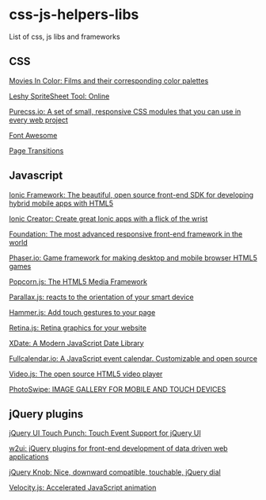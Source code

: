 css-js-helpers-libs
===================

List of css, js libs and frameworks

## CSS
[Movies In Color: Films and their corresponding color palettes](http://moviesincolor.com/)

[Leshy SpriteSheet Tool: Online](http://www.leshylabs.com/apps/sstool/)

[Purecss.io: A set of small, responsive CSS modules that you can use in every web project](http://purecss.io/)

[Font Awesome](http://fortawesome.github.io/Font-Awesome/)

[Page Transitions](https://github.com/codrops/PageTransitions)

## Javascript
[Ionic Framework: The beautiful, open source front-end SDK for developing hybrid mobile apps with HTML5](http://ionicframework.com/)

[Ionic Creator: Create great Ionic apps with a flick of the wrist](https://creator.ionic.io/app/login)

[Foundation: The most advanced responsive front-end framework in the world](http://foundation.zurb.com/)

[Phaser.io: Game framework for making desktop and mobile browser HTML5 games](http://phaser.io/)

[Popcorn.js: The HTML5 Media Framework](http://popcornjs.org/)

[Parallax.js: reacts to the orientation of your smart device](http://matthew.wagerfield.com/parallax/)

[Hammer.js: Add touch gestures to your page](http://hammerjs.github.io/)

[Retina.js: Retina graphics for your website](http://imulus.github.io/retinajs/)

[XDate: A Modern JavaScript Date Library](http://arshaw.com/xdate/)

[Fullcalendar.io: A JavaScript event calendar. Customizable and open source](http://fullcalendar.io/)

[Video.js: The open source HTML5 video player](http://www.videojs.com/)

[PhotoSwipe: IMAGE GALLERY FOR MOBILE AND TOUCH DEVICES](http://photoswipe.com/)

## jQuery plugins
[jQuery UI Touch Punch: Touch Event Support for jQuery UI](http://touchpunch.furf.com/)

[w2ui: jQuery plugins for front-end development of data driven web applications](http://w2ui.com/web/)

[jQuery Knob: Nice, downward compatible, touchable, jQuery dial](http://anthonyterrien.com/knob/)

[Velocity.js: Accelerated JavaScript animation](http://julian.com/research/velocity/)
